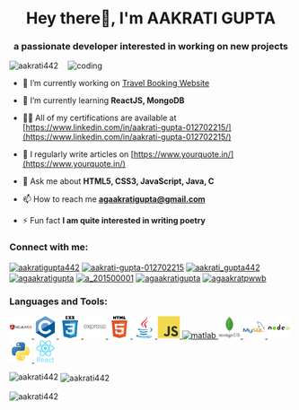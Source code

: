 
<!--
**aakrati442/aakrati442** is a ✨ _special_ ✨ repository because its `README.md` (this file) appears on your GitHub profile.
Here are some ideas to get you started:

//
- 🔭 I’m currently working on ...
- 🌱 I’m currently learning ...
- 👯 I’m looking to collaborate on ...
- 🤔 I’m looking for help with ...
- 💬 Ask me about ...
- 📫 How to reach me: ...
- 😄 Pronouns: ...
- ⚡ Fun fact: ...
-->

<h1 align="center">Hey there👋, I'm AAKRATI GUPTA</h1>
<h3 align="center">a passionate developer interested in working on new projects</h3>

<img align="right" alt="coding" width="400" src="https://mir-s3-cdn-cf.behance.net/project_modules/disp/601014116770475.6068beff4640a.gif">

<p align="left"> <img src="https://komarev.com/ghpvc/?username=aakrati442&label=Profile%20views&color=0e75b6&style=flat" alt="aakrati442" /> </p>


- 🔭 I’m currently working on [Travel Booking Website](https://github.com/aakrati442/TravelWebsite)

- 🌱 I’m currently learning **ReactJS, MongoDB**

- 👨‍💻 All of my certifications are available at [https://www.linkedin.com/in/aakrati-gupta-012702215/](https://www.linkedin.com/in/aakrati-gupta-012702215/)

- 📝 I regularly write articles on [https://www.yourquote.in/](https://www.yourquote.in/)

- 💬 Ask me about **HTML5, CSS3, JavaScript, Java, C**

- 📫 How to reach me **agaakratigupta@gmail.com**

- ⚡ Fun fact **I am quite interested in writing poetry**

<h3 align="left">Connect with me:</h3>
<p align="left">
<a href="https://twitter.com/aakratigupta442" target="blank"><img align="center" src="https://raw.githubusercontent.com/rahuldkjain/github-profile-readme-generator/master/src/images/icons/Social/twitter.svg" alt="aakratigupta442" height="30" width="40" /></a>
<a href="https://linkedin.com/in/aakrati-gupta-012702215" target="blank"><img align="center" src="https://raw.githubusercontent.com/rahuldkjain/github-profile-readme-generator/master/src/images/icons/Social/linked-in-alt.svg" alt="aakrati-gupta-012702215" height="30" width="40" /></a>
<a href="https://instagram.com/aakrati_gupta442" target="blank"><img align="center" src="https://raw.githubusercontent.com/rahuldkjain/github-profile-readme-generator/master/src/images/icons/Social/instagram.svg" alt="aakrati_gupta442" height="30" width="40" /></a>
<a href="https://www.codechef.com/users/agaakratigupta" target="blank"><img align="center" src="https://cdn.jsdelivr.net/npm/simple-icons@3.1.0/icons/codechef.svg" alt="agaakratigupta" height="30" width="40" /></a>
<a href="https://www.hackerrank.com/a_201500001" target="blank"><img align="center" src="https://raw.githubusercontent.com/rahuldkjain/github-profile-readme-generator/master/src/images/icons/Social/hackerrank.svg" alt="a_201500001" height="30" width="40" /></a>
<a href="https://www.leetcode.com/agaakratigupta" target="blank"><img align="center" src="https://raw.githubusercontent.com/rahuldkjain/github-profile-readme-generator/master/src/images/icons/Social/leet-code.svg" alt="agaakratigupta" height="30" width="40" /></a>
<a href="https://auth.geeksforgeeks.org/user/agaakratpwwb" target="blank"><img align="center" src="https://raw.githubusercontent.com/rahuldkjain/github-profile-readme-generator/master/src/images/icons/Social/geeks-for-geeks.svg" alt="agaakratpwwb" height="30" width="40" /></a>
</p>

<h3 align="left">Languages and Tools:</h3>
<p align="left"> <a href="https://angular.io" target="_blank" rel="noreferrer"> <img src="https://raw.githubusercontent.com/devicons/devicon/master/icons/angularjs/angularjs-original-wordmark.svg" alt="angularjs" width="40" height="40"/> </a> <a href="https://www.cprogramming.com/" target="_blank" rel="noreferrer"> <img src="https://raw.githubusercontent.com/devicons/devicon/master/icons/c/c-original.svg" alt="c" width="40" height="40"/> </a> <a href="https://www.w3schools.com/css/" target="_blank" rel="noreferrer"> <img src="https://raw.githubusercontent.com/devicons/devicon/master/icons/css3/css3-original-wordmark.svg" alt="css3" width="40" height="40"/> </a> <a href="https://expressjs.com" target="_blank" rel="noreferrer"> <img src="https://raw.githubusercontent.com/devicons/devicon/master/icons/express/express-original-wordmark.svg" alt="express" width="40" height="40"/> </a> <a href="https://www.w3.org/html/" target="_blank" rel="noreferrer"> <img src="https://raw.githubusercontent.com/devicons/devicon/master/icons/html5/html5-original-wordmark.svg" alt="html5" width="40" height="40"/> </a> <a href="https://www.java.com" target="_blank" rel="noreferrer"> <img src="https://raw.githubusercontent.com/devicons/devicon/master/icons/java/java-original.svg" alt="java" width="40" height="40"/> </a> <a href="https://developer.mozilla.org/en-US/docs/Web/JavaScript" target="_blank" rel="noreferrer"> <img src="https://raw.githubusercontent.com/devicons/devicon/master/icons/javascript/javascript-original.svg" alt="javascript" width="40" height="40"/> </a> <a href="https://www.mathworks.com/" target="_blank" rel="noreferrer"> <img src="https://upload.wikimedia.org/wikipedia/commons/2/21/Matlab_Logo.png" alt="matlab" width="40" height="40"/> </a> <a href="https://www.mongodb.com/" target="_blank" rel="noreferrer"> <img src="https://raw.githubusercontent.com/devicons/devicon/master/icons/mongodb/mongodb-original-wordmark.svg" alt="mongodb" width="40" height="40"/> </a> <a href="https://www.mysql.com/" target="_blank" rel="noreferrer"> <img src="https://raw.githubusercontent.com/devicons/devicon/master/icons/mysql/mysql-original-wordmark.svg" alt="mysql" width="40" height="40"/> </a> <a href="https://nodejs.org" target="_blank" rel="noreferrer"> <img src="https://raw.githubusercontent.com/devicons/devicon/master/icons/nodejs/nodejs-original-wordmark.svg" alt="nodejs" width="40" height="40"/> </a> <a href="https://www.python.org" target="_blank" rel="noreferrer"> <img src="https://raw.githubusercontent.com/devicons/devicon/master/icons/python/python-original.svg" alt="python" width="40" height="40"/> </a> <a href="https://reactjs.org/" target="_blank" rel="noreferrer"> <img src="https://raw.githubusercontent.com/devicons/devicon/master/icons/react/react-original-wordmark.svg" alt="react" width="40" height="40"/> </a> </p>

<p><img align="left" src="https://github-readme-stats.vercel.app/api/top-langs?username=aakrati442&show_icons=true&locale=en&layout=compact" alt="aakrati442" /></p>

<p>&nbsp;<img align="center" src="https://github-readme-stats.vercel.app/api?username=aakrati442&show_icons=true&locale=en" alt="aakrati442" /></p>

<p><img align="center" src="https://github-readme-streak-stats.herokuapp.com/?user=aakrati442&" alt="aakrati442" /></p>
